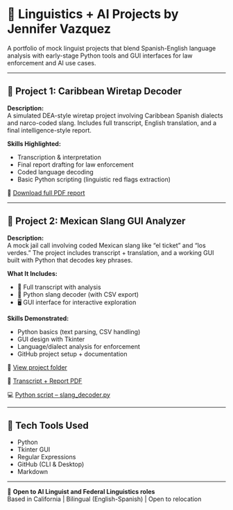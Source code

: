 # 🧠 Linguistics + AI Projects by Jennifer Vazquez

A portfolio of mock linguist projects that blend Spanish-English language analysis with early-stage Python tools and GUI interfaces for law enforcement and AI use cases.

---

## 📁 Project 1: Caribbean Wiretap Decoder

**Description:**  
A simulated DEA-style wiretap project involving Caribbean Spanish dialects and narco-coded slang. Includes full transcript, English translation, and a final intelligence-style report.

**Skills Highlighted:**  
- Transcription & interpretation  
- Final report drafting for law enforcement  
- Coded language decoding  
- Basic Python scripting (linguistic red flags extraction)

📄 [Download full PDF report](https://github.com/jenniiaze/linguistics-ai-projects/blob/main/caribbean_wiretap/JenniferVazquez_MockWiretapReport_Caribbean.pdf)

---

## 📁 Project 2: Mexican Slang GUI Analyzer

**Description:**  
A mock jail call involving coded Mexican slang like “el ticket” and “los verdes.” The project includes transcript + translation, and a working GUI built with Python that decodes key phrases.

**What It Includes:**  
- 📝 Full transcript with analysis  
- 🐍 Python slang decoder (with CSV export)  
- 🖥️ GUI interface for interactive exploration

**Skills Demonstrated:**  
- Python basics (text parsing, CSV handling)  
- GUI design with Tkinter  
- Language/dialect analysis for enforcement  
- GitHub project setup + documentation

📂 [View project folder](https://github.com/jenniiaze/linguistics-ai-projects/tree/main/slang_gui_project)

📄 [Transcript + Report PDF](https://github.com/jenniiaze/linguistics-ai-projects/blob/main/slang_gui_project/jail_call_transcript.txt)

💻 [Python script – slang_decoder.py](https://github.com/jenniiaze/linguistics-ai-projects/blob/main/slang_gui_project/slang_decoder.py)

---

## 🔧 Tech Tools Used

- Python  
- Tkinter GUI  
- Regular Expressions  
- GitHub (CLI & Desktop)  
- Markdown

---

🎯 **Open to AI Linguist and Federal Linguistics roles**  
Based in California | Bilingual (English-Spanish) | Open to relocation  

